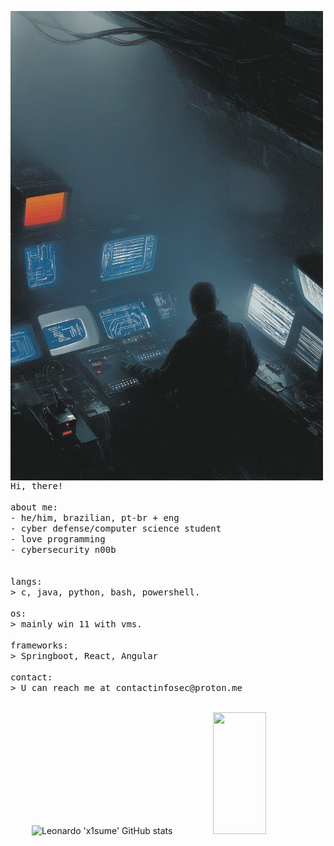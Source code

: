 <p float="left">
 <img src="https://github.com/int16t/int16t/blob/main/IMG_2041.jpg" width="500"  align="left">
  <p float="left">
    <samp>
      Hi, there! 
      <br>
      <br>
      about me:<br>
             - he/him, brazilian, pt-br + eng <br>
             - cyber defense/computer science student<br>
             - love programming<br>
             - cybersecurity n00b<br>
      <br>
      <br>
      langs:<br>
          > c, java, python, bash, powershell.
      <br>
      <br>
      os:<br>
        > mainly win 11 with vms.
      <br>
      <br>
     frameworks:<br>
       > Springboot, React, Angular
     <br>
     <br>
     contact:<br>
       > U can reach me at contactinfosec@proton.me
     <br>
     <br>
    </samp>
  </p>
</p>

<!-- GitHub Stats -->
<div align="center">  
  <img width="49%" height="195px" src="https://github-readme-stats.vercel.app/api?username=int16t&show_icons=true&count_private=true&hide_border=true&title_color=1460BE&icon_color=1460BE&text_color=1460BE&bg_color=0d1117" alt="Leonardo 'x1sume' GitHub stats" /> 
  <img width="41%" height="195px" src="https://github-readme-stats.vercel.app/api/top-langs/?username=int16t&layout=compact&hide_border=true&title_color=1460BE&text_color=1460BE&bg_color=0d1117" />
</div>
